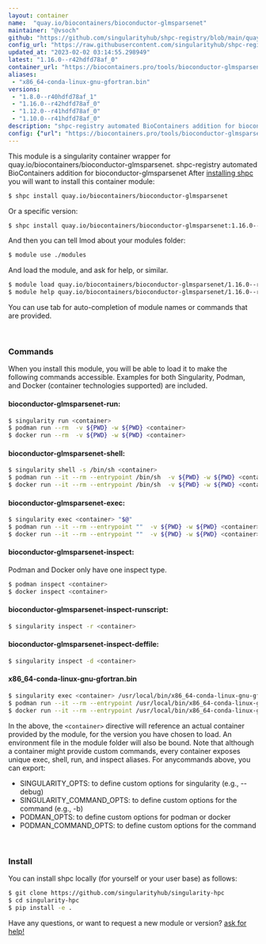 ```yaml
---
layout: container
name:  "quay.io/biocontainers/bioconductor-glmsparsenet"
maintainer: "@vsoch"
github: "https://github.com/singularityhub/shpc-registry/blob/main/quay.io/biocontainers/bioconductor-glmsparsenet/container.yaml"
config_url: "https://raw.githubusercontent.com/singularityhub/shpc-registry/main/quay.io/biocontainers/bioconductor-glmsparsenet/container.yaml"
updated_at: "2023-02-02 03:14:55.298949"
latest: "1.16.0--r42hdfd78af_0"
container_url: "https://biocontainers.pro/tools/bioconductor-glmsparsenet"
aliases:
 - "x86_64-conda-linux-gnu-gfortran.bin"
versions:
 - "1.8.0--r40hdfd78af_1"
 - "1.16.0--r42hdfd78af_0"
 - "1.12.0--r41hdfd78af_0"
 - "1.10.0--r41hdfd78af_0"
description: "shpc-registry automated BioContainers addition for bioconductor-glmsparsenet"
config: {"url": "https://biocontainers.pro/tools/bioconductor-glmsparsenet", "maintainer": "@vsoch", "description": "shpc-registry automated BioContainers addition for bioconductor-glmsparsenet", "latest": {"1.16.0--r42hdfd78af_0": "sha256:d3d238348cabf3cbfac86219ac98dd7628104468d1e58cdbcbe301e171389016"}, "tags": {"1.8.0--r40hdfd78af_1": "sha256:ee7d0efd8232b46685afd3607548df7c2c37e664a5eaf02cde394ec0e7917225", "1.16.0--r42hdfd78af_0": "sha256:d3d238348cabf3cbfac86219ac98dd7628104468d1e58cdbcbe301e171389016", "1.12.0--r41hdfd78af_0": "sha256:19b8ef8e573331afebcc92bf863d43e6c842e39e02fd3dabe830f69afe3375f7", "1.10.0--r41hdfd78af_0": "sha256:0a77b7878c0c0cb2b32e9e28cf22ce4b474c3a57f743729be4a3aab452c713b6"}, "docker": "quay.io/biocontainers/bioconductor-glmsparsenet", "aliases": {"x86_64-conda-linux-gnu-gfortran.bin": "/usr/local/bin/x86_64-conda-linux-gnu-gfortran.bin"}}
---
```


This module is a singularity container wrapper for quay.io/biocontainers/bioconductor-glmsparsenet.
shpc-registry automated BioContainers addition for bioconductor-glmsparsenet
After [installing shpc](#install) you will want to install this container module:


```bash
$ shpc install quay.io/biocontainers/bioconductor-glmsparsenet
```

Or a specific version:

```bash
$ shpc install quay.io/biocontainers/bioconductor-glmsparsenet:1.16.0--r42hdfd78af_0
```

And then you can tell lmod about your modules folder:

```bash
$ module use ./modules
```

And load the module, and ask for help, or similar.

```bash
$ module load quay.io/biocontainers/bioconductor-glmsparsenet/1.16.0--r42hdfd78af_0
$ module help quay.io/biocontainers/bioconductor-glmsparsenet/1.16.0--r42hdfd78af_0
```

You can use tab for auto-completion of module names or commands that are provided.

<br>

### Commands

When you install this module, you will be able to load it to make the following commands accessible.
Examples for both Singularity, Podman, and Docker (container technologies supported) are included.

#### bioconductor-glmsparsenet-run:

```bash
$ singularity run <container>
$ podman run --rm  -v ${PWD} -w ${PWD} <container>
$ docker run --rm  -v ${PWD} -w ${PWD} <container>
```

#### bioconductor-glmsparsenet-shell:

```bash
$ singularity shell -s /bin/sh <container>
$ podman run --it --rm --entrypoint /bin/sh  -v ${PWD} -w ${PWD} <container>
$ docker run --it --rm --entrypoint /bin/sh  -v ${PWD} -w ${PWD} <container>
```

#### bioconductor-glmsparsenet-exec:

```bash
$ singularity exec <container> "$@"
$ podman run --it --rm --entrypoint ""  -v ${PWD} -w ${PWD} <container> "$@"
$ docker run --it --rm --entrypoint ""  -v ${PWD} -w ${PWD} <container> "$@"
```

#### bioconductor-glmsparsenet-inspect:

Podman and Docker only have one inspect type.

```bash
$ podman inspect <container>
$ docker inspect <container>
```

#### bioconductor-glmsparsenet-inspect-runscript:

```bash
$ singularity inspect -r <container>
```

#### bioconductor-glmsparsenet-inspect-deffile:

```bash
$ singularity inspect -d <container>
```


#### x86_64-conda-linux-gnu-gfortran.bin

```bash
$ singularity exec <container> /usr/local/bin/x86_64-conda-linux-gnu-gfortran.bin
$ podman run --it --rm --entrypoint /usr/local/bin/x86_64-conda-linux-gnu-gfortran.bin   -v ${PWD} -w ${PWD} <container> -c " $@"
$ docker run --it --rm --entrypoint /usr/local/bin/x86_64-conda-linux-gnu-gfortran.bin   -v ${PWD} -w ${PWD} <container> -c " $@"
```



In the above, the `<container>` directive will reference an actual container provided
by the module, for the version you have chosen to load. An environment file in the
module folder will also be bound. Note that although a container
might provide custom commands, every container exposes unique exec, shell, run, and
inspect aliases. For anycommands above, you can export:

 - SINGULARITY_OPTS: to define custom options for singularity (e.g., --debug)
 - SINGULARITY_COMMAND_OPTS: to define custom options for the command (e.g., -b)
 - PODMAN_OPTS: to define custom options for podman or docker
 - PODMAN_COMMAND_OPTS: to define custom options for the command

<br>

### Install

You can install shpc locally (for yourself or your user base) as follows:

```bash
$ git clone https://github.com/singularityhub/singularity-hpc
$ cd singularity-hpc
$ pip install -e .
```

Have any questions, or want to request a new module or version? [ask for help!](https://github.com/singularityhub/singularity-hpc/issues)